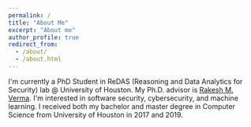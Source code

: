 ```yaml
---
permalink: /
title: "About Me"
excerpt: "About me"
author_profile: true
redirect_from: 
  - /about/
  - /about.html
---
```


I'm currently a PhD Student in ReDAS (Reasoning and Data Analytics for Security) lab @ University of Houston. My Ph.D. advisor is [Rakesh M. Verma](http://www2.cs.uh.edu/~rmverma/). I'm interested in software security, cybersecurity, and machine learning. I received both my bachelor and master degree in Computer Science from University of Houston in 2017 and 2019.

